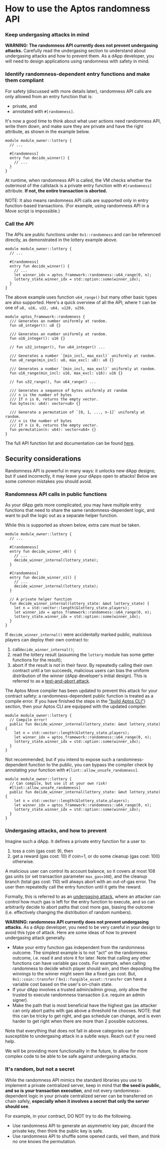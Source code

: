 # How to use the Aptos randomness API

### Keep undergasing attacks in mind

**WARNING: The randomness API currently does not prevent undergasing attacks.**
Carefully read the undergasing section to understand about undergasing attacks
and how to prevent them. As a dApp developer, you will need to design
applications using randomness with safety in mind.

### Identify randomness-dependent entry functions and make them compliant

For safety (discussed with more details later), randomness API calls are only
allowed from an entry function that is:

- private, and
- annotated with `#[randomness]`.

It's now a good time to think about what user actions need randomness API, write
them down, and make sure they are private and have the right attribute, as shown
in the example below.

```move
module module_owner::lottery {
  // ...

  #[randomness]
  entry fun decide_winner() {
    // ...
  }
}
```

At runtime, when randomness API is called, the VM checks whether the outermost
of the callstack is a private entry function with `#[randomness]` attribute.
**If not, the entire transaction is aborted.**

NOTE: It also means randomness API calls are supported only in entry
function-based transactions.
(For example, using randomness API in a Move script is impossible.)

### Call the API

The APIs are public functions under `0x1::randomness` and can be referenced
directly, as demonstrated in the lottery example above.

```move
module module_owner::lottery {
  // ...

  #[randomness]
  entry fun decide_winner() {
    // ...
    let winner_idx = aptos_framework::randomness::u64_range(0, n);
    lottery_state.winner_idx = std::option::some(winner_idx);
  }
}
```

The above example uses function `u64_range()` but many other basic types are
also supported.
Here's a quick overview of all the API, where `T` can be one
of `u8, u16, u32, u64, u128, u256`.

```move
module aptos_framework::randomness {
  /// Generates an number uniformly at random.
  fun u8_integer(): u8 {}

  /// Generates an number uniformly at random.
  fun u16_integer(): u16 {}

  // fun u32_integer(), fun u64_integer() ...

  /// Generates a number `[min_incl, max_excl)` uniformly at random.
  fun u8_range(min_incl: u8, max_excl: u8): u8 {}

  /// Generates a number `[min_incl, max_excl)` uniformly at random.
  fun u16_range(min_incl: u16, max_excl: u16): u16 {}

  // fun u32_range(), fun u64_range() ...

  /// Generates a sequence of bytes uniformly at random
  /// n is the number of bytes
  /// If n is 0, returns the empty vector.
  fun bytes(n: u64): vector<u8> {}

  /// Generate a permutation of `[0, 1, ..., n-1]` uniformly at random.
  /// n is the number of bytes
  /// If n is 0, returns the empty vector.
  fun permutation(n: u64): vector<u64> {}
}
```

The full API function list and documentation can be
found [here](https://github.com/aptos-labs/aptos-core/blob/main/aptos-move/framework/aptos-framework/doc/randomness.md).

## Security considerations

Randomness API is powerful in many ways: it unlocks new dApp designs;
but if used incorrectly, it may leave your dApps open to attacks!
Below are some common mistakes you should avoid.

### Randomness API calls in public functions

As your dApp gets more complicated, you may have multiple entry functions that
need to share the same randomness-dependent logic, and want to pull the logic
out as a separate helper function.

While this is supported as shown below, extra care must be taken.

```move
module module_owner::lottery {
  // ...

  #[randomness]
  entry fun decide_winner_v0() {
    // ...
    decide_winner_internal(lottery_state);
  }

  #[randomness]
  entry fun decide_winner_v1() {
    // ...
    decide_winner_internal(lottery_state);
  }

  // A private helper function
  fun decide_winner_internal(lottery_state: &mut lottery_state) {
    let n = std::vector::length(&lottery_state.players);
    let winner_idx = aptos_framework::randomness::u64_range(0, n);
    lottery_state.winner_idx = std::option::some(winner_idx);
  }
}
```

If `decide_winner_internal()` were accidentally marked public,
malicious players can deploy their own contract to:

1. call`decide_winner_internal()`;
2. read the lottery result (assuming the `lottery` module has some getter
   functions for the result);
3. abort if the result is not in their favor.
   By repeatedly calling their own contract until a txn succeeds,
   malicious users can bias the uniform distribution of the winner (dApp
   developer's initial design).
   This is referred to as
   a [test-and-abort attack](https://github.com/aptos-foundation/AIPs/blob/main/aips/aip-41.md#test-and-abort-attacks).

The Aptos Move compiler has been updated to prevent this attack for your
contract safety:
a randomness-dependent public function is treated as a compile error.
If you have finished the steps in
the ["build Aptos CLI"](#build-aptos-cli-from-latest-source)) section,
then your Aptos CLI are equipped with the updated compiler.

```move
module module_owner::lottery {
  // Compile error!
  public fun decide_winner_internal(lottery_state: &mut lottery_state) {
    let n = std::vector::length(&lottery_state.players);
    let winner_idx = aptos_framework::randomness::u64_range(0, n);
    lottery_state.winner_idx = std::option::some(winner_idx);
  }
}
```

Not recommended, but if you intend to expose such a randomness-dependent
function to the public, you can bypass the compiler check by annotating your
function with `#[lint::allow_unsafe_randomness]`.

```move
module module_owner::lottery {
  // Can compile, but use it at your own risk!
  #[lint::allow_unsafe_randomness]
  public fun decide_winner_internal(lottery_state: &mut lottery_state) {
    let n = std::vector::length(&lottery_state.players);
    let winner_idx = aptos_framework::randomness::u64_range(0, n);
    lottery_state.winner_idx = std::option::some(winner_idx);
  }
}
```

### Undergasing attacks, and how to prevent

Imagine such a dApp. It defines a private entry function for a user to:

1. toss a coin (gas cost: 9), then
2. get a reward (gas cost: 10) if coin=1, or do some cleanup (gas cost: 100)
   otherwise.

A malicious user can control its account balance, so it covers at most 108 gas
units (or set transaction parameter `max_gas=108`),
and the cleanup branch (total gas cost: 110) will always abort with an
out-of-gas error.
The user then repeatedly call the entry function until it gets the reward.

Formally, this is referred to as
an [undergasing attack](https://github.com/aptos-foundation/AIPs/blob/main/aips/aip-41.md#undergasing-attacks),
where an attacker can control how much gas is left for the entry function to
execute,
and so can arbitrarily decide to abort paths that cost more gas,
biasing the outcome (i.e. effectively changing the distribution of random
numbers).

**WARNING: randomness API currently does not prevent undergasing attacks.**
As a dApp developer, you need to be very careful in your design to avoid this
type of attack.
Here are some ideas of how to prevent undergasing attack generally.

- Make your entry function gas independent from the randomness outcome.
  The simplest example is to not "act" on the randomness outcome, i.e. read it
  and store it for later. Note that calling any other functions can have
  variable gas costs. For example, when calling randomness to decide which
  player should win, and then depositing the winnings to the winner might seem
  like a fixed gas cost.
  But, `0x1::coin::transfer` / `0x1::fungible_asset::transfer` can have a
  variable cost based on the user's on-chain state.
- If your dApp involves a trusted admin/admin group, only allow the trusted to
  execute randomness transaction (i.e. require an admin signer).
- Make the path that is most beneficial have the highest gas (as attacker can
  only abort paths with gas above a threshold he chooses.
  NOTE: that this can be tricky to get right, and gas schedule can change, and
  is even harder to get right when there are more than 2 possible outcomes.

Note that everything that does not fall in above categories can be susceptible
to undergasing attack in a subtle ways. Reach out if you need help.

We will be providing more functionality in the future, to allow for more complex
code to be able to be safe against undergasing attacks.

### It's random, but not a secret

While the randomness API mimics the standard libraries you use to implement a
private centralized server,
keep in mind that **the seed is public, and so is your transaction execution**,
and not every randomness-dependent logic in your private centralized server can
be transferred on chain safely,
**especially when it involves a secret that only the server should see**.

For example, in your contract, DO NOT try to do the following.

- Use randomness API to generate an asymmetric key pair, discard the private
  key, then think the public key is safe.
- Use randomness API to shuffle some opened cards, veil them, and think no one
  knows the permutation.
